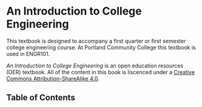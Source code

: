 # An Introduction to College Engineering

This textbook is designed to accompany a first quarter or first semester college engineering course. At Portland Community College this textbook is used in ENGR101.

_An Introduction to College Engineering_ is an open education resources (OER) textbook. All of the content in this book is liscenced under a [Creative Commons Attribution-ShareAlike 4.0](../LICENSE). 

## Table of Contents

```{tableofcontents}
```
